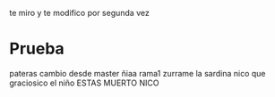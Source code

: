 

te miro y te modifico por segunda vez
# Prueba
pateras
cambio desde master
ñiaa
rama1
zurrame la sardina nico
que graciosico el niño
ESTAS MUERTO NICO

